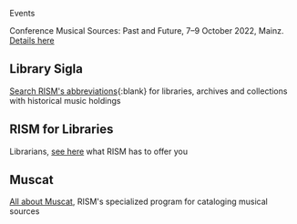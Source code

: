 <article class="notification is-warning is-light">
    <p class="has-text-weight-semibold">Events</p>
    <p>Conference Musical Sources: Past and Future, 7–9 October 2022, Mainz. <a href="/publications/conferences/musical-sources-past-future-2022.html">Details here</a></p>
</article>

## Library Sigla

[Search RISM's abbreviations](/community/sigla.html){:blank} for libraries, archives and collections with historical music holdings

## RISM for Libraries

Librarians, [see here](/organization/rism-for-libraries.html) what RISM has to offer you

## Muscat

[All about Muscat](/community/muscat.html), RISM's specialized program for cataloging musical sources
